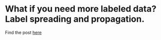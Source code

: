 # What if you need more labeled data? Label spreading and propagation.
Find the post [here](https://crowintelligence.org/what-if-you-need-more-labeled-data?-label-spreading-and-propagation)